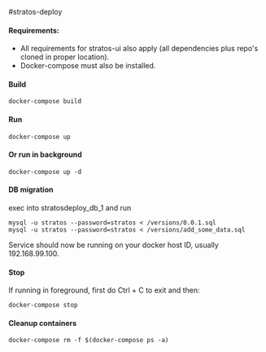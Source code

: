 #stratos-deploy

#### Requirements:
- All requirements for stratos-ui also apply (all dependencies plus repo's cloned in proper location).
- Docker-compose must also be installed.


#### Build
```
docker-compose build
```

#### Run
```
docker-compose up
```

#### Or run in background
```
docker-compose up -d
```

#### DB migration
exec into stratosdeploy_db_1 and run
```
mysql -u stratos --password=stratos < /versions/0.0.1.sql
mysql -u stratos --password=stratos < /versions/add_some_data.sql
```

Service should now be running on your docker host ID, usually 192.168.99.100.

#### Stop

If running in foreground, first do Ctrl + C to exit and then:
```
docker-compose stop
```

#### Cleanup containers
```
docker-compose rm -f $(docker-compose ps -a)
```

